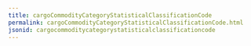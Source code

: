 ```yaml
---
title: cargoCommodityCategoryStatisticalClassificationCode
permalink: cargoCommodityCategoryStatisticalClassificationCode.html
jsonid: cargocommoditycategorystatisticalclassificationcode
---
```

